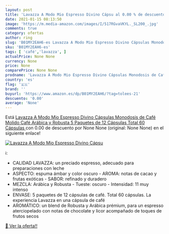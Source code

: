 ```yaml
---
layout: post
title: 'Lavazza A Modo Mio Espresso Divino Cápsu al 0.00 % de descuento'
date: 2021-01-15 08:13:50
image: 'https://m.media-amazon.com/images/I/517RGvaVKYL._SL200_.jpg'
comments: true
category: ofertas
author: ring
slug: 'B01MY2EAH6-es Lavazza A Modo Mio Espresso Divino Cápsulas Monodosis de...'
sku: 'B01MY2EAH6-es'
tags: [ 'café','lavazza', ]
actualPrice: None None
currency: None
price: None
comparePrice: None None
prodname: 'Lavazza A Modo Mio Espresso Divino Cápsulas Monodosis de Café Molido  Café Arábica y Robusta  5 Paquetes de 12 Cápsulas  Total 60 Cápsulas '
country: 'es'
flag: '🇪🇸'
brand: ''
buyurl: 'https://www.amazon.es/dp/B01MY2EAH6/?tag=tolees-21'
descuento: '0.00'
average: 'None'
---
```


Está [Lavazza A Modo Mio Espresso Divino Cápsulas Monodosis de Café Molido  Café Arábica y Robusta  5 Paquetes de 12 Cápsulas  Total 60 Cápsulas ](https://www.amazon.es/dp/B01MY2EAH6/?tag=tolees-21) con 0.00 de descuento por None None (original: None None) en el siguiente enlace!

[![Lavazza A Modo Mio Espresso Divino Cápsu](https://m.media-amazon.com/images/I/517RGvaVKYL._SL200_.jpg)](https://www.amazon.es/dp/B01MY2EAH6/?tag=tolees-21)

ℹ️:

- CALIDAD LAVAZZA: un preciado espresso, adecuado para preparaciones con leche
- ASPECTO: espuma ámbar y color oscuro - AROMA: notas de cacao y frutas exóticas - SABOR: refinado y duradero
- MEZCLA: Arábica y Robusta - Tueste: oscuro - Intensidad: 11 muy intenso
- ENVASE: 5 paquetes de 12 cápsulas de café. Total 60 cápsulas. La experiencia Lavazza en una cápsula de café
- AROMÁTICO: un blend de Robusta y Arábica prémium, para un espresso aterciopelado con notas de chocolate y licor acompañado de toques de frutos secos

[🛒 Ver la oferta!!](https://www.amazon.es/dp/B01MY2EAH6/?tag=tolees-21)
